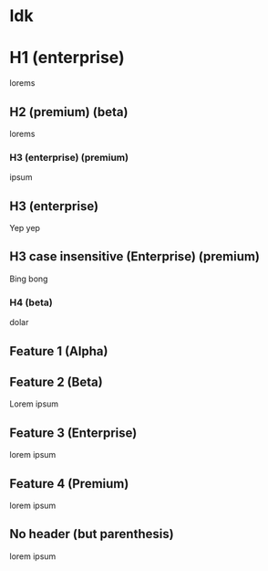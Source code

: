 # Idk

# H1 (enterprise)

lorems

## H2 (premium) (beta)

lorems

### H3 (enterprise) (premium)

ipsum

## H3 (enterprise)

Yep yep

## H3 case insensitive (Enterprise) (premium)

Bing bong

### H4 (beta)

dolar

## Feature 1 (Alpha)

## Feature 2 (Beta)

Lorem ipsum

## Feature 3 (Enterprise)

lorem ipsum

## Feature 4 (Premium)

lorem ipsum

## No header (but parenthesis)

lorem ipsum
